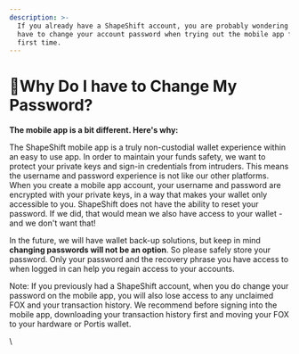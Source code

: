 ```yaml
---
description: >-
  If you already have a ShapeShift account, you are probably wondering why you
  have to change your account password when trying out the mobile app for the
  first time.
---
```


# 📝Why Do I have to Change My Password?

**The mobile app is a bit different. Here's why:**

The ShapeShift mobile app is a truly non-custodial wallet experience within an easy to use app. In order to maintain your funds safety, we want to protect your private keys and sign-in credentials from intruders. This means the username and password experience is not like our other platforms. When you create a mobile app account, your username and password are encrypted with your private keys, in a way that makes your wallet only accessible to you. ShapeShift does not have the ability to reset your password. If we did, that would mean we also have access to your wallet - and we don't want that!&#x20;

In the future, we will have wallet back-up solutions, but keep in mind **changing passwords will not be an option**. So please safely store your password. Only your password and the recovery phrase you have access to when logged in can help you regain access to your accounts.&#x20;

Note: If you previously had a ShapeShift account, when you do change your password on the mobile app, you will also lose access to any unclaimed FOX and your transaction history. We recommend before signing into the mobile app, downloading your transaction history first and moving your FOX to your hardware or Portis wallet.



\

